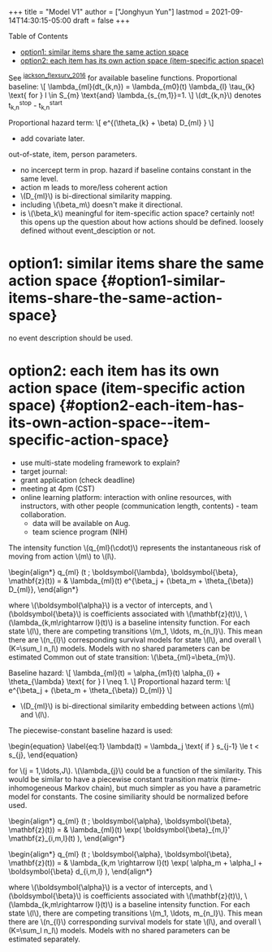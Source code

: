 +++
title = "Model V1"
author = ["Jonghyun Yun"]
lastmod = 2021-09-14T14:30:15-05:00
draft = false
+++

<div class="ox-hugo-toc toc">
<div></div>

<div class="heading">Table of Contents</div>

- [option1: similar items share the same action space](#option1-similar-items-share-the-same-action-space)
- [option2: each item has its own action space (item-specific action space)](#option2-each-item-has-its-own-action-space--item-specific-action-space)

</div>
<!--endtoc-->

See <sup id="ab214fb86f1e503f9acef6f714956ddc"><a href="#jackson_flexsurv_2016" title="Jackson, Flexsurv: {{A Platform}} for {{Parametric Survival Modeling}} in {{R}}, {J Stat Softw}, v(), (2016).">jackson_flexsurv_2016</a></sup> for available baseline functions.
Proportional baseline:
\\[
  \lambda\_{ml}(dt\_{k,n}) = \lambda\_{m0}(t) \lambda\_{l} \tau\_{k} \text{ for } l \in S\_{m} \text{and} \lambda\_{s\_{m,1}}=1.
\\]
\\(dt\_{k,n}\\) denotes t<sub>k,n</sub><sup>stop</sup> - t<sub>k,n</sub><sup>start</sup>

Proportional hazard term:
\\[
  e^{(\theta\_{k} + \beta) D\_{ml} }
\\]

-   add covariate later.

out-of-state, item, person parameters.

-   no incercept term in prop. hazard if baseline contains constant in the same level.
-   action m leads to more/less coherent action
-   \\(D\_{ml}\\) is bi-directional similarity mapping.
-   including \\(\beta\_m\\) doesn't make it directional.
-   is \\(\beta\_k\\) meaningful for item-specific action space? certainly not! this opens up the question about how actions should be defined. loosely defined without event\_desciption or not.


# option1: similar items share the same action space {#option1-similar-items-share-the-same-action-space}

no event description should be used.


# option2: each item has its own action space (item-specific action space) {#option2-each-item-has-its-own-action-space--item-specific-action-space}

-   use multi-state modeling framework to explain?
-   target journal:
-   grant application (check deadline)
-   meeting at 4pm (CST)
-   online learning platform: interaction with online resources, with instructors, with other people (communication length, contents) - team collaboration.
    -   data will be available on Aug.
    -   team science program (NIH)

The intensity function \\(q\_{ml}(\cdot)\\) represents the instantaneous risk of moving from action \\(m\\) to \\(l\\).

\begin{align\*}
  q\_{ml} (t ; \boldsymbol{\lambda}, \boldsymbol{\beta}, \mathbf{z}(t)) = & \lambda\_{ml}(t)  e^{\beta\_j + (\beta\_m +  \theta\_{\beta}) D\_{ml}},
\end{align\*}

where \\(\boldsymbol{\alpha}\\) is a vector of intercepts, and \\(\boldsymbol{\beta}\\) is coefficients associated with \\(\mathbf{z}(t)\\), \\(\lambda\_{k,m\rightarrow l}(t)\\) is a baseline intensity function. For each state \\(l\\), there are competing transitions \\(m\_1, \ldots, m\_{n\_l}\\). This mean there are \\(n\_{l}\\) corresponding survival models for state \\(l\\), and overall \\(K=\sum\_l n\_l\\) models. Models with no shared parameters can be estimated
Common out of state transition: \\(\beta\_{ml}=\beta\_{m}\\).

Baseline hazard:
\\[
  \lambda\_{ml}(t) = \alpha\_{m1}(t) \alpha\_{l} + \theta\_{\lambda} \text{ for } l \neq 1.
\\]
Proportional hazard term:
\\[
  e^{\beta\_j + (\beta\_m +  \theta\_{\beta}) D\_{ml}}
\\]

-   \\(D\_{ml}\\) is bi-directional similarity embedding between actions \\(m\\) and \\(l\\).

The piecewise-constant baseline hazard is used:

\begin{equation}
\label{eq:1}
\lambda(t) = \lambda\_j \text{ if } s\_{j-1} \le t < s\_{j},
\end{equation}

for \\(j = 1,\ldots,J\\). \\(\lambda\_{j}\\) could be a function of the similarity. This would be similar to have a piecewise constant transition matrix (time-inhomogeneous Markov chain), but much simpler as you have a parametric model for constants. The cosine similiarity should be normalized before used.

\begin{align\*}
  q\_{ml} (t ; \boldsymbol{\alpha}, \boldsymbol{\beta}, \mathbf{z}(t)) = & \lambda\_{ml}(t) \exp( \boldsymbol{\beta}\_{m,l}' \mathbf{z}\_{i,m,l}(t) ),
\end{align\*}

\begin{align\*}
  q\_{ml} (t ; \boldsymbol{\alpha}, \boldsymbol{\beta}, \mathbf{z}(t)) = & \lambda\_{k,m \rightarrow l}(t) \exp( \alpha\_m + \alpha\_l + \boldsymbol{\beta} d\_{i,m,l} ),
\end{align\*}

where \\(\boldsymbol{\alpha}\\) is a vector of intercepts, and \\(\boldsymbol{\beta}\\) is coefficients associated with \\(\mathbf{z}(t)\\), \\(\lambda\_{k,m\rightarrow l}(t)\\) is a baseline intensity function. For each state \\(l\\), there are competing transitions \\(m\_1, \ldots, m\_{n\_l}\\). This mean there are \\(n\_{l}\\) corresponding survival models for state \\(l\\), and overall \\(K=\sum\_l n\_l\\) models. Models with no shared parameters can be estimated separately.
